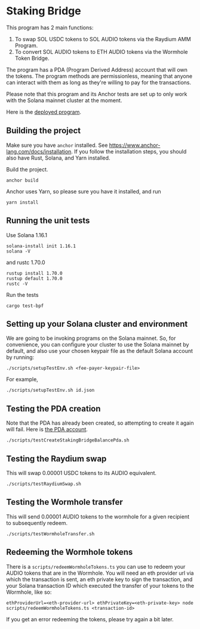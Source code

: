 # Staking Bridge

This program has 2 main functions:
1. To swap SOL USDC tokens to SOL AUDIO tokens via the Raydium AMM Program.
2. To convert SOL AUDIO tokens to ETH AUDIO tokens via the Wormhole Token Bridge.

The program has a PDA (Program Derived Address) account that will own the tokens.
The program methods are permissionless, meaning that anyone can interact with them as long as they're willing to pay for the transactions.

Please note that this program and its Anchor tests are set up to only work with the Solana mainnet cluster at the moment.

Here is the [deployed program](https://explorer.solana.com/address/HEDM7Zg7wNVSCWpV4TF7zp6rgj44C43CXnLtpY68V7bV).

## Building the project
Make sure you have `anchor` installed. See https://www.anchor-lang.com/docs/installation. If you follow the installation steps, you should also have Rust, Solana, and Yarn installed.

Build the project.
```
anchor build
```

Anchor uses Yarn, so please sure you have it installed, and run
```
yarn install
```

## Running the unit tests
Use Solana 1.16.1
```
solana-install init 1.16.1
solana -V
```

and rustc 1.70.0
```
rustup install 1.70.0
rustup default 1.70.0
rustc -V
```

Run the tests
```
cargo test-bpf
```

## Setting up your Solana cluster and environment
We are going to be invoking programs on the Solana mainnet.
So, for convenience, you can configure your cluster to use the Solana mainnet by default, and also use your chosen keypair file as the default Solana account by running:
```
./scripts/setupTestEnv.sh <fee-payer-keypair-file>
```
For example,
```
./scripts/setupTestEnv.sh id.json
```

## Testing the PDA creation
Note that the PDA has already been created, so attempting to create it again will fail. Here is [the PDA account](https://explorer.solana.com/address/GwVsdGg5ZjJRzxP1wVhZBDKaS1BgdbV8sVvE4wDE36dU).
```
./scripts/testCreateStakingBridgeBalancePda.sh
```

## Testing the Raydium swap
This will swap 0.00001 USDC tokens to its AUDIO equivalent.
```
./scripts/testRaydiumSwap.sh
```

## Testing the Wormhole transfer
This will send 0.00001 AUDIO tokens to the wormhole for a given recipient to subsequently redeem.
```
./scripts/testWormholeTransfer.sh
```

## Redeeming the Wormhole tokens
There is a `scripts/redeemWormholeTokens.ts` you can use to redeem your AUDIO tokens that are in the Wormhole. You will need an eth provider url via which the transaction is sent, an eth private key to sign the transaction, and your Solana transaction ID which executed the transfer of your tokens to the Wormhole, like so:
```
ethProviderUrl=<eth-provider-url> ethPrivateKey=<eth-private-key> node scripts/redeemWormholeTokens.ts <transaction-id>
```

If you get an error redeeming the tokens, please try again a bit later.
